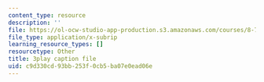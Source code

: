 ```yaml
---
content_type: resource
description: ''
file: https://ol-ocw-studio-app-production.s3.amazonaws.com/courses/8-701-introduction-to-nuclear-and-particle-physics-fall-2020/c9d330cd93bb253f0cb5ba07e0ead06e_2KQrWenxujU.srt
file_type: application/x-subrip
learning_resource_types: []
resourcetype: Other
title: 3play caption file
uid: c9d330cd-93bb-253f-0cb5-ba07e0ead06e
---
```

